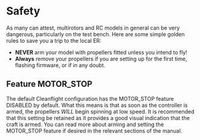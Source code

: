# Safety

As many can attest, multirotors and RC models in general can be very dangerous, particularly on the test bench. Here are some simple golden rules to save you a trip to the local ER:
* **NEVER** arm your model with propellers fitted unless you intend to fly!
* **Always** remove your propellers if you are setting up for the first time, flashing firmware, or if in any doubt.

## Feature MOTOR_STOP
The default Cleanflight configuration has the MOTOR_STOP feature DISABLED by default. What this means is that as soon as the controller is armed, the propellers *WILL* begin spinning at low speed. It is recommended that this setting be retained as it provides a good visual indication that the craft is armed. You can read more about arming and setting the MOTOR_STOP feature if desired in the relevant sections of the manual. 

